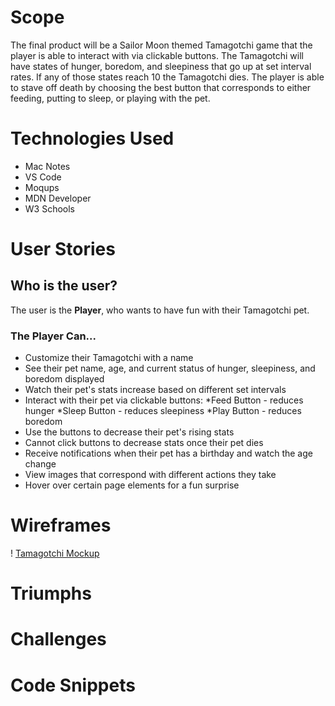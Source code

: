 # Scope
The final product will be a Sailor Moon themed Tamagotchi game that the player is able to interact with via clickable buttons. The Tamagotchi will have states of hunger, boredom, and sleepiness that go up at set interval rates. If any of those states reach 10 the Tamagotchi dies. The player is able to stave off death by choosing the best button that corresponds to either feeding, putting to sleep, or playing with the pet.

# Technologies Used
* Mac Notes
* VS Code
* Moqups
* MDN Developer
* W3 Schools

# User Stories

## Who is the user?
The user is the **Player**, who wants to have fun with their Tamagotchi pet.

### The Player Can...
* Customize their Tamagotchi with a name
* See their pet name, age, and current status of hunger, sleepiness, and boredom displayed
* Watch their pet's stats increase based on different set intervals
* Interact with their pet via clickable buttons:
    *Feed Button - reduces hunger
    *Sleep Button - reduces sleepiness
    *Play Button - reduces boredom
* Use the buttons to decrease their pet's rising stats
* Cannot click buttons to decrease stats once their pet dies
* Receive notifications when their pet has a birthday and watch the age change
* View images that correspond with different actions they take
* Hover over certain page elements for a fun surprise



# Wireframes
! [Tamagotchi Mockup](Tamagotchi-Mockup.png)

# Triumphs
# Challenges
# Code Snippets